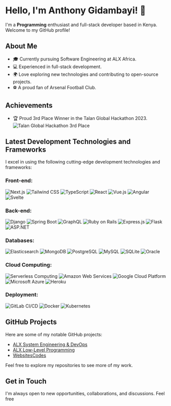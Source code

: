 # Hello, I'm Anthony Gidambayi! 👋

I'm a **Programming** enthusiast and full-stack developer based in Kenya. Welcome to my GitHub profile!

## About Me

- 🎓 Currently pursuing Software Engineering at ALX Africa.
- 💻 Experienced in full-stack development.
- 🌍 Love exploring new technologies and contributing to open-source projects.
- ⚽ A proud fan of Arsenal Football Club.

## Achievements

- 🏆 Proud 3rd Place Winner in the Talan Global Hackathon 2023.
  ![Talan Global Hackathon 3rd Place](https://globalhackathon.talan.com/wp-content/uploads/2023/10/5.jpg)

## Latest Development Technologies and Frameworks

I excel in using the following cutting-edge development technologies and frameworks:

### Front-end:

![Next.js](https://img.shields.io/badge/Next.js-000000?style=for-the-badge&logo=next.js&logoColor=white)
![Tailwind CSS](https://img.shields.io/badge/Tailwind_CSS-38B2AC?style=for-the-badge&logo=tailwind-css&logoColor=white)
![TypeScript](https://img.shields.io/badge/TypeScript-3178C6?style=for-the-badge&logo=typescript&logoColor=white)
![React](https://img.shields.io/badge/React-61DAFB?style=for-the-badge&logo=react&logoColor=black)
![Vue.js](https://img.shields.io/badge/Vue.js-4FC08D?style=for-the-badge&logo=vue.js&logoColor=black)
![Angular](https://img.shields.io/badge/Angular-DD0031?style=for-the-badge&logo=angular&logoColor=white)
![Svelte](https://img.shields.io/badge/Svelte-FF3E00?style=for-the-badge&logo=svelte&logoColor=white)

### Back-end:

![Django](https://img.shields.io/badge/Django-092E20?style=for-the-badge&logo=django&logoColor=white)
![Spring Boot](https://img.shields.io/badge/Spring_Boot-6DB33F?style=for-the-badge&logo=spring-boot&logoColor=white)
![GraphQL](https://img.shields.io/badge/GraphQL-E434AA?style=for-the-badge&logo=graphql&logoColor=white)
![Ruby on Rails](https://img.shields.io/badge/Ruby_on_Rails-CC0000?style=for-the-badge&logo=ruby-on-rails&logoColor=white)
![Express.js](https://img.shields.io/badge/Express.js-000000?style=for-the-badge&logo=express&logoColor=white)
![Flask](https://img.shields.io/badge/Flask-000000?style=for-the-badge&logo=flask&logoColor=white)
![ASP.NET](https://img.shields.io/badge/ASP.NET-512BD4?style=for-the-badge&logo=.net&logoColor=white)

### Databases:

![Elasticsearch](https://img.shields.io/badge/Elasticsearch-005571?style=for-the-badge&logo=elasticsearch&logoColor=white)
![MongoDB](https://img.shields.io/badge/MongoDB-47A248?style=for-the-badge&logo=mongodb&logoColor=white)
![PostgreSQL](https://img.shields.io/badge/PostgreSQL-336791?style=for-the-badge&logo=postgresql&logoColor=white)
![MySQL](https://img.shields.io/badge/MySQL-4479A1?style=for-the-badge&logo=mysql&logoColor=white)
![SQLite](https://img.shields.io/badge/SQLite-003B57?style=for-the-badge&logo=sqlite&logoColor=white)
![Oracle](https://img.shields.io/badge/Oracle-F80000?style=for-the-badge&logo=oracle&logoColor=white)

### Cloud Computing:

![Serverless Computing](https://img.shields.io/badge/Serverless_Computing-FFD800?style=for-the-badge&logo=serverless&logoColor=black)
![Amazon Web Services](https://img.shields.io/badge/AWS-232F3E?style=for-the-badge&logo=amazon-aws&logoColor=white)
![Google Cloud Platform](https://img.shields.io/badge/Google_Cloud-4285F4?style=for-the-badge&logo=google-cloud&logoColor=white)
![Microsoft Azure](https://img.shields.io/badge/Microsoft_Azure-0089D6?style=for-the-badge&logo=microsoft-azure&logoColor=white)
![Heroku](https://img.shields.io/badge/Heroku-430098?style=for-the-badge&logo=heroku&logoColor=white)

### Deployment:

![GitLab CI/CD](https://img.shields.io/badge/GitLab_CI/CD-FCA121?style=for-the-badge&logo=gitlab&logoColor=black)
![Docker](https://img.shields.io/badge/Docker-2496ED?style=for-the-badge&logo=docker&logoColor=white)
![Kubernetes](https://img.shields.io/badge/Kubernetes-326CE5?style=for-the-badge&logo=kubernetes&logoColor=white)

## GitHub Projects

Here are some of my notable GitHub projects:

- [ALX System Engineering & DevOps](https://github.com/gidambayiantony/alx-system_engineering-devops)
- [ALX Low-Level Programming](https://github.com/gidambayiantony/alx-low_level_programming)
- [WebsitesCodes](https://github.com/gidambayiantony/websitesCodes)

Feel free to explore my repositories to see more of my work.

## Get in Touch

I'm always open to new opportunities, collaborations, and discussions. Feel free
